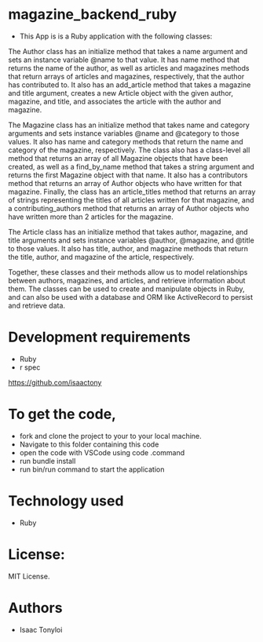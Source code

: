 # magazine_backend_ruby
   

- This App is is a Ruby application with the following classes:

The Author class has an initialize method that takes a name argument and sets an instance variable @name to that value. It has name method that returns the name of the author, as well as articles and magazines methods that return arrays of articles and magazines, respectively, that the author has contributed to. It also has an add_article method that takes a magazine and title argument, creates a new Article object with the given author, magazine, and title, and associates the article with the author and magazine. 
 
The Magazine class has an initialize method that takes name and category arguments and sets instance variables @name and @category to those values. It also has name and category methods that return the name and category of the magazine, respectively. The class also has a class-level all method that returns an array of all Magazine objects that have been created, as well as a find_by_name method that takes a string argument and returns the first Magazine object with that name. It also has a contributors method that returns an array of Author objects who have written for that magazine. Finally, the class has an article_titles method that returns an array of strings representing the titles of all articles written for that magazine, and a contributing_authors method that returns an array of Author objects who have written more than 2 articles for the magazine.    

The Article class has an initialize method that takes author, magazine, and title arguments and sets instance variables @author, @magazine, and @title to those values. It also has title, author, and magazine methods that return the title, author, and magazine of the article, respectively.      
   
Together, these classes and their methods allow us to model relationships between authors, magazines, and articles, and retrieve information about them. The classes can be used to create and manipulate objects in Ruby, and can also be used with a database and ORM like ActiveRecord to persist and retrieve data.      
    

      
# Development requirements
- Ruby
- r spec

https://github.com/isaactony
# To get the code,

- fork and clone the project to your to your local machine.
- Navigate to this folder containing this code 
- open the code with VSCode using code .command
- run bundle install 
- run bin/run command to start the application

 
# Technology used
- Ruby





# License:
MIT License.

# Authors

- Isaac Tonyloi

